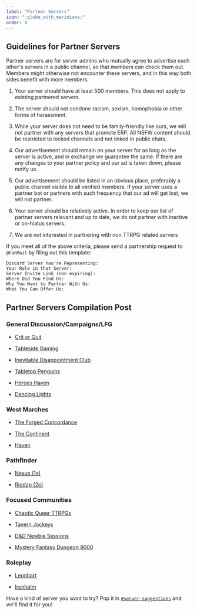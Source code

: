 ```yaml
---
label: "Partner Servers"
icon: ":globe_with_meridians:"
order: 0
---
```

<style>
h1:before { 
  content: "🌐 ";
}
</style>

## Guidelines for Partner Servers

Partner servers are for server admins who mutually agree to advertise each other's servers in a public channel, so that members can check them out. Members might otherwise not encounter these servers, and in this way both sides benefit with more members.

1) Your server should have at least 500 members. This does not apply to existing partnered servers.

2) The server should not condone racism, sexism, homophobia or other forms of harassment.

3) While your server does not need to be family-friendly like ours, we will not partner with any servers that promote ERP. All NSFW content should be restricted to locked channels and not linked in public chats.

4) Our advertisement should remain on your server for as long as the server is active, and in exchange we guarantee the same. If there are any changes to your partner policy and our ad is taken down, please notify us.

5) Our advertisement should be listed in an obvious place, preferably a public channel visible to all verified members. If your server uses a partner bot or partners with such frequency that our ad will get lost, we will not partner.

6) Your server should be relatively active. In order to keep our list of partner servers relevant and up to date, we do not partner with inactive or on-hiatus servers. 

7) We are not interested in partnering with non TTRPG related servers

If you meet all of the above criteria, please send a partnership request to `@FanMail` by filing out this template:
```
Discord Server You're Representing: 
Your Role in that Server: 
Server Invite Link (non expiring): 
Where Did You Find Us: 
Why You Want to Partner With Us: 
What You Can Offer Us: 
```



## Partner Servers Compilation Post

### General Discussion/Campaigns/LFG

- [Crit or Quit](https://discord.com/channels/512870694883950598/529249355748605952/636065659733671938)

- [Tableside Gaming](https://discord.com/channels/512870694883950598/529249355748605952/667352720180641803)

- [Inevitable Disappointment Club](https://discord.com/channels/512870694883950598/529249355748605952/615918720514129930)

- [Tabletop Penguins](https://discord.com/channels/512870694883950598/529249355748605952/595437480094728203)

- [Heroes Haven](https://discord.com/channels/512870694883950598/529249355748605952/844007321330778133)

- [Dancing Lights](https://discord.com/channels/512870694883950598/529249355748605952/636046712280186901)

### West Marches

- [The Forged Concordance](https://discord.com/channels/512870694883950598/529249355748605952/770951561261350962)

- [The Continent](https://discord.com/channels/512870694883950598/529249355748605952/819403190227304498)

- [Haven](https://discord.com/channels/512870694883950598/529249355748605952/835637631076663296)

### Pathfinder

- [Nexus (1e)](https://discord.com/channels/512870694883950598/529249355748605952/618274402156412928)

- [Riodap (2e)](https://discord.com/channels/512870694883950598/529249355748605952/841760948522975307)

### Focused Communities

- [Chaotic Queer TTRPGs](https://discord.com/channels/512870694883950598/529249355748605952/529819006312382487)

- [Tavern Jockeys](https://discord.com/channels/512870694883950598/529249355748605952/538183109883985920)

- [D&D Newbie Sessions](https://discord.com/channels/512870694883950598/529249355748605952/810585956288561172)

- [Mystery Fantasy Dungeon 9000](https://discord.com/channels/512870694883950598/529249355748605952/648170883537436673)

### Roleplay

- [Leonhart](https://discord.com/channels/512870694883950598/529249355748605952/606146391752048650)

- [Ironhelm](https://discord.com/channels/512870694883950598/529249355748605952/606147260933210114)

Have a kind of server you want to try? Pop it in [`#server-suggestions`](https://discord.com/channels/512870694883950598/537506014883217419) and we'll find it for you!


